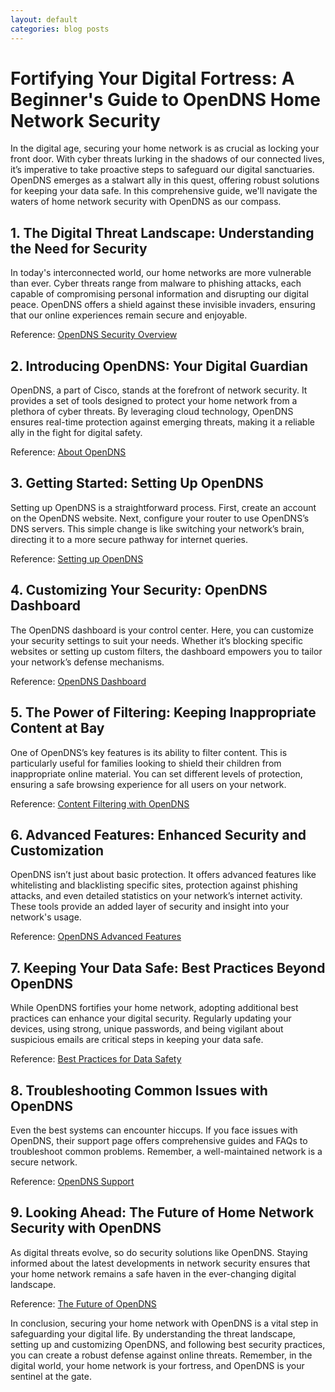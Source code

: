 ```yaml
---
layout: default
categories: blog posts
---
```


# Fortifying Your Digital Fortress: A Beginner's Guide to OpenDNS Home Network Security

In the digital age, securing your home network is as crucial as locking your front door. With cyber threats lurking in the shadows of our connected lives, it’s imperative to take proactive steps to safeguard our digital sanctuaries. OpenDNS emerges as a stalwart ally in this quest, offering robust solutions for keeping your data safe. In this comprehensive guide, we'll navigate the waters of home network security with OpenDNS as our compass.

## 1. The Digital Threat Landscape: Understanding the Need for Security

In today's interconnected world, our home networks are more vulnerable than ever. Cyber threats range from malware to phishing attacks, each capable of compromising personal information and disrupting our digital peace. OpenDNS offers a shield against these invisible invaders, ensuring that our online experiences remain secure and enjoyable.

Reference: [OpenDNS Security Overview](https://www.opendns.com/home-internet-security/)

## 2. Introducing OpenDNS: Your Digital Guardian

OpenDNS, a part of Cisco, stands at the forefront of network security. It provides a set of tools designed to protect your home network from a plethora of cyber threats. By leveraging cloud technology, OpenDNS ensures real-time protection against emerging threats, making it a reliable ally in the fight for digital safety.

Reference: [About OpenDNS](https://www.opendns.com/about/)

## 3. Getting Started: Setting Up OpenDNS

Setting up OpenDNS is a straightforward process. First, create an account on the OpenDNS website. Next, configure your router to use OpenDNS’s DNS servers. This simple change is like switching your network’s brain, directing it to a more secure pathway for internet queries.

Reference: [Setting up OpenDNS](https://www.opendns.com/setupguide/)

## 4. Customizing Your Security: OpenDNS Dashboard

The OpenDNS dashboard is your control center. Here, you can customize your security settings to suit your needs. Whether it’s blocking specific websites or setting up custom filters, the dashboard empowers you to tailor your network’s defense mechanisms.

Reference: [OpenDNS Dashboard](https://dashboard.opendns.com/)

## 5. The Power of Filtering: Keeping Inappropriate Content at Bay

One of OpenDNS’s key features is its ability to filter content. This is particularly useful for families looking to shield their children from inappropriate online material. You can set different levels of protection, ensuring a safe browsing experience for all users on your network.

Reference: [Content Filtering with OpenDNS](https://www.opendns.com/home-internet-security/parental-controls/opendns-home/)

## 6. Advanced Features: Enhanced Security and Customization

OpenDNS isn’t just about basic protection. It offers advanced features like whitelisting and blacklisting specific sites, protection against phishing attacks, and even detailed statistics on your network’s internet activity. These tools provide an added layer of security and insight into your network's usage.

Reference: [OpenDNS Advanced Features](https://www.opendns.com/home-internet-security/)

## 7. Keeping Your Data Safe: Best Practices Beyond OpenDNS

While OpenDNS fortifies your home network, adopting additional best practices can enhance your digital security. Regularly updating your devices, using strong, unique passwords, and being vigilant about suspicious emails are critical steps in keeping your data safe.

Reference: [Best Practices for Data Safety](https://www.opendns.com/home-internet-security/)

## 8. Troubleshooting Common Issues with OpenDNS

Even the best systems can encounter hiccups. If you face issues with OpenDNS, their support page offers comprehensive guides and FAQs to troubleshoot common problems. Remember, a well-maintained network is a secure network.

Reference: [OpenDNS Support](https://support.opendns.com/hc/en-us)

## 9. Looking Ahead: The Future of Home Network Security with OpenDNS

As digital threats evolve, so do security solutions like OpenDNS. Staying informed about the latest developments in network security ensures that your home network remains a safe haven in the ever-changing digital landscape.

Reference: [The Future of OpenDNS](https://www.opendns.com/home-internet-security/)

In conclusion, securing your home network with OpenDNS is a vital step in safeguarding your digital life. By understanding the threat landscape, setting up and customizing OpenDNS, and following best security practices, you can create a robust defense against online threats. Remember, in the digital world, your home network is your fortress, and OpenDNS is your sentinel at the gate.

